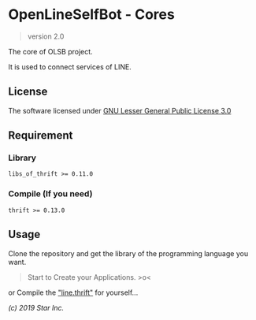 # OpenLineSelfBot - Cores

> version 2.0

The core of OLSB project.

It is used to connect services of LINE.

## License

The software licensed under [GNU Lesser General Public License 3.0](LICENSE.md)

## Requirement

### Library

    libs_of_thrift >= 0.11.0

### Compile (If you need)

    thrift >= 0.13.0

## Usage

Clone the repository and get the library of the programming language you want.

> Start to Create your Applications. >o<

or Compile the ["line.thrift"](https://github.com/star-inc/olsb_cores/blob/master/origin/line.thrift) for yourself...

*(c) 2019 Star Inc.*
